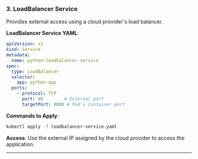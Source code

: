 ### **3. LoadBalancer Service**
Provides external access using a cloud provider's load balancer.

**LoadBalancer Service YAML**:
```yaml
apiVersion: v1
kind: Service
metadata:
  name: python-loadbalancer-service
spec:
  type: LoadBalancer
  selector:
    app: python-app
  ports:
    - protocol: TCP
      port: 80        # External port
      targetPort: 8080 # Pod's container port
```

**Commands to Apply**:
```bash
kubectl apply -f loadbalancer-service.yaml
```

**Access**:
Use the external IP assigned by the cloud provider to access the application.

---